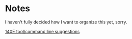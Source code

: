 # Notes

I haven't fully decided how I want to organize this yet, sorry.

[140E tool/command line suggestions](./140e.html)
